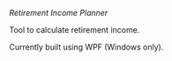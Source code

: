 *Retirement Income Planner*

Tool to calculate retirement income.

Currently built using WPF (Windows only).